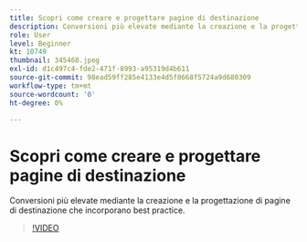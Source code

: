 ```yaml
---
title: Scopri come creare e progettare pagine di destinazione
description: Conversioni più elevate mediante la creazione e la progettazione di pagine di destinazione che incorporano best practice.
role: User
level: Beginner
kt: 10749
thumbnail: 345468.jpeg
exl-id: d1c497c4-fde2-471f-8993-a95319d4b611
source-git-commit: 98ead59ff285e4133e4d5f0668f5724a9d680309
workflow-type: tm+mt
source-wordcount: '0'
ht-degree: 0%

---
```


# Scopri come creare e progettare pagine di destinazione

Conversioni più elevate mediante la creazione e la progettazione di pagine di destinazione che incorporano best practice.

>[!VIDEO](https://video.tv.adobe.com/v/345468/?quality=12&learn=on)

